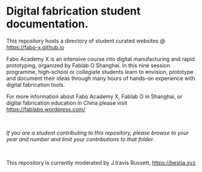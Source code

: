 # Digital fabrication student documentation.

This repository hosts a directory of student curated websites @ https://fabo-x.github.io

Fabo Academy X is an intensive course into digital manufacturing and rapid prototyping, organized by Fablab O Shanghai. In this nine session programme, high-school or collegiate students learn to envision, prototype and document their ideas through many hours of hands-on experience with digital fabrication tools.

For more information about Fabo Academy X, Fablab O in Shanghai, or digital fabrication education in China please visit https://fablabo.wordpress.com/

<br>

<i>If you are a student contributing to this repository, please browse to your year and number and limit your contributions to that folder.</i>

<br>

This repository is currently moderated by J.travis Russett, https://bestia.xyz
